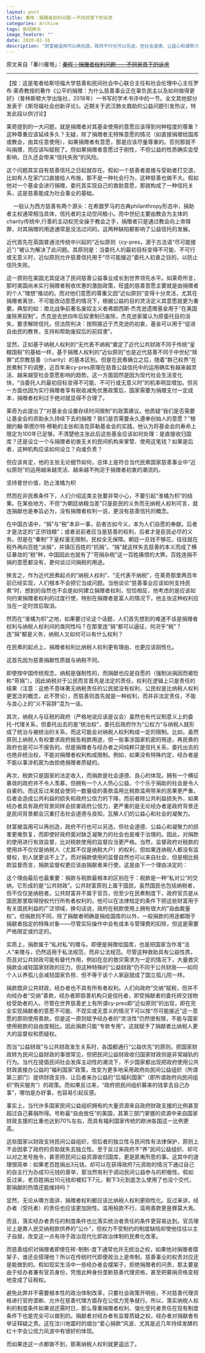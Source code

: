 ```yaml
---
layout: post
title: 秦晖：捐赠者权利问题——不同背景下的诉求
categories: Archive
tags: 新冠肺炎
image_feature: ""
date: 2020-02-16
description: "财富被滥用可以再创造，政府不行也可以另选，但社会道德、公益心和凝聚力的损害更难恢复，而即使好政府面对缺乏凝聚力的社会也是难于治理的。因此，对捐款的使用进行有效监督，比对税款使用的监督应当更严格。"
---
```


原文来自「秦川雁塔」：~~[秦晖：捐赠者权利问题——不同背景下的诉求](https://github.com/Terminus2049/Terminus2049.github.io/issues/535)~~

---

【按：这是笔者给斯坦福大学慈善和民间社会中心联合主任和社会伦理中心主任罗布·莱奇教授的著作《公平的捐赠：为什么慈善事业正在辜负民主以及如何做得更好》（普林斯顿大学出版社，2018年）一书写的学术书评中的一节。全文其他部分发表于《斯坦福社会创新评论》。近期关于武汉肺炎救助的公益问题引发热议，特发此段以供讨论】

莱奇提到的一大问题，就是捐赠者对其基金使用的意愿应该得到何种程度的尊重？这种尊重应该延续多久？无疑，除了捐赠者无特殊意愿的情况（如直接捐赠给国库或教会，由其任意使用），如果捐赠者有意愿，那是应该尽量尊重的。否则那就不叫捐赠，而应该叫赋税了。但如果捐赠者意愿过于刚性，不但公益的性质确实会受影响，日久还会带来“信托失败”的风险。

这个问题其实自有慈善信托之日起就存在。假如一个慈善者直接与受助者打交道，比如有人在家门口直接给人布施，那不是一种社会行为，这种慈善也做不大。假如他对一个基金会进行捐赠，委托其实现自己的救助意愿，那就构成了一种信托关系，这是慈善能成为社会事业的基础。

　
一般认为西方慈善有两个源头：在希腊罗马的古典philanthropy形态中，捐助者主权通常相当具体，信托者的主动空间极小。而中世纪主要由教会为主体的charity传统中,行善的主动权完全操于教会之手，捐赠者只是通过教会向上帝赎罪，对其捐赠的用途通常是没法过问的。这两种缺陷都影响了公益信托的发展。

近代首先在英国普通法传统中兴起的“近似原则（cy-pres，源于古法语“尽可能接近”）”被认为解决了此问题。其原则是：当委托人的最初目标变得不可能、不可行或无意义时，近似原则允许慈善信托用于“尽可能接近”委托人初衷之目的，以防止信托失败。

这一原则在美国尤其促进了民间慈善公益事业成长到世界领先水平。如莱奇所言，那时美国尚未实行捐赠者税收优惠的激励政策，旺盛的慈善意愿主要就是由捐赠者的个人“理想”推动的。而对他们意愿的尊重又因“近似原则”变得十分灵活，尤其在捐赠者离世、不可能改动意愿的情况下，根据公益的目的灵活定义其意愿就更为重要。典型的如：南北战争前著名废奴主义者弗朗西斯·杰克逊遗赠基金用于“在美国废除黑奴制”。杰克逊去世四年后奴隶制已废除，杰克逊家属认为原委托目的消失，要求解除信托。但法院判决：按照接近于杰克逊的初衷，基金可以用于“促进自由民的教育，支持和帮助废奴后的前奴隶”。

显然，正如基于纳税人权利的“无代表不纳税”奠定了近代公共财政不同于传统“皇粮国税”的基础一样，基于捐赠人权利的“近似原则”也是近代慈善不同于中世纪“赎罪”式宗教慈善（charity）的基本区别。但是在民煮确立之后，随着“群己权界”在民煮制下的调整，近百年来cy-pres原理在慈善公益信托中的运用确实有越来越灵活、越来越受社会意愿影响的趋势。这一方面固然是因为现代社会生活变化快，“当委托人的最初目标变得不可能、不可行或无意义时”的机率明显增加，但另一方面也因为实行捐赠者享有税收减免优惠政策后，国家需要为捐赠支付一定成本，捐赠者权利过于绝对就显得不合理了。

莱奇为此提出了“对基金会设置存续时间限制”的政策建议。他质疑“我们是否需要让基金会的资助永久持续下去的捐赠？我们是否需要永久遵奉创始人的意愿？”根据约翰·斯图尔特·穆勒的主张和洛克菲勒基金会的实践，他认为将基金会的寿命上限定为100年已足够。不清楚他主张此后这些基金应该如何处理：是直接收归国库？还是设立一个与捐赠者初衷无关的民间机构来掌管、使用这笔钱？如果是后者，这种机构应该如何设立？向谁负责？

但应该肯定，他的主张无论细节如何，总体上是符合当代民煮国家慈善事业中“近似原则”的运用越来越灵活、越来越不拘泥于捐赠者初衷的潮流的。

坚持普世价值，防止淮橘为枳

然而在非民煮条件下，人们介绍这类主张要非常小心，不要引起“淮橘为枳”的结果。在某些地方，不但“为朝廷纳粮当差”只是臣民的义务而无纳税人权利可言，就连捐献也是奉旨必为，没有捐赠者权利一说，更没有慈善信托的概念。

在中国古语中，“捐”与“税”本非一事，前者古如今义，本为人们自愿的奉献。后者才是法定的“正供钱粮”；或者说前者应当是慈善的权利，后者才是臣民必尽的义务。但是在“秦制”下皇权漫无限制，民权全无保障。朝廷一旦钱不够花，往往就在税外再向百姓“派捐”，并镇压百姓的“抗捐”。“捐”就这样失去慈善的本义而成了横征暴敛的“税”种，中国因此也就有了“苛捐杂税”这一百姓痛恨的大弊。百姓连捐不捐的意愿都没有，更何谈过问捐税的用途。

换言之，作为近代民煮起点的“纳税人权利”、“无代表不纳税”，在莱奇那里两百年前已经实现，人们根本不会把它当成问题。当他谈论“慈善事业应该如何支持民煮”时，想到的自然也不会是如何建立捐赠者权利，恰恰相反，他考虑的是应该如何约束捐赠者权利的过度行使，特别在捐赠者是富人的情况下，他主张这种权利应当在一定时效后取消。

然而在“淮橘为枳”之地，如果要讨论这个话题，人们首先想到的难道不该是捐赠者权利与纳税人权利间的类同性吗？在那里连“捐”都可以逼征，何况乎“税”？连“捐”都是义务，纳税人又如何可以有什么权利？

在民煮的起点上，捐赠者权利比纳税人权利更有理由、也更应该刚性化。

这首先因为慈善捐献性质就与纳税不同。

即使按中国传统观念，纳税是强制性的，而捐献也应是自愿的（强制派捐因而被贬称“苛捐”）。因此纳税对于公民而言首先是法定的责任，权利在逻辑上只是责任的结果（注意：这绝不意味著无纳税责任的公民就没有权利，公民权是比纳税人权利更宽泛的概念，此不赘论），而慈善则首先就是一种权利，而并非法定责任，不能与良心上的“义不容辞”混为一谈。

其次，纳税人与征税的政府（严格地说应该是议会）虽然也有代议制意义上的委托-代理关系，但委托出去的是“统治权”，委托后政府作为“公权力”与纳税人就形成了统治与被统治的关系，而这可能会对纳税人权利构成一定的限制。比如，虽然原则上纳税人有权要求政府报告税款用途，但一些事涉国家机密的用途，再民煮的政府也是可以不报告的。但是捐赠者与经办者之间纯粹只是信托关系，委托出去的也绝非统治权，不能对捐赠者权利构成限制。例如，如果没有特殊约定，经办者是不能以事涉机密为由拒绝捐赠者质疑的。

再次，税款只是国家的法定收入，而捐款是社会道德、良心的体现。拥有一个横征暴敛的政府并不令人羡慕，但拥有一个人人热心公益、个个乐于捐助的社会是令人自豪的。而这反过来就会使同一数量级的善款滥用比税款滥用带来的恶果更严重。后者会造成公共利益的损失和政府公信力的下降，而前者除公共利益损失外，如果经办者具有政府背景同样会损害政府公信力，更严重的是无论经办者是政府背景还是民间背景都会沉重打击社会道德与良知，瓦解人们的公益心和社会的凝聚力。

财富被滥用可以再创造，政府不行也可以另选，但社会道德、公益心和凝聚力的损害更难恢复，而即使好政府面对缺乏凝聚力的社会也是难于治理的。因此，对捐款的使用进行有效监督，比对税款使用的监督应当更严格。当然，监督政府对税款的使用并不仅仅是纳税人（尤其不仅是纳税大户）的权利，但如果连纳税人都没有监督权，别人就更谈不上了。而对捐款使用的监督自然也可以来自社会，但是相比税款监督而言，捐款监督权更应该由捐献者来行使，这是由下一个理由决定的：

这个理由最后也最重要：捐款与税款最根本的区别在于：税款是一种“私对公”的交纳，它形成的是“公共财政”。公共财富原则上属于国民，虽然国民也包括纳税者，但不仅仅是纳税者。公共财富并不属于官员，但至少在民煮制度下，政府官员是从国民那里取得授权代行所有者权利的。他可以在法律规定的条件下把这些财富用于有关国民利益的广泛领域，换句话说，政府在税款使用上拥有很大的“自由裁量权”。但捐款则不同，除了捐献者明确是捐给国库的以外，一般捐款的用途都限于捐献者指定的特殊对象——尽管实际操作中会有成本与管理费的扣除，但这是需要严格限定或约定的。

实质上，捐款属于“私对私”的赠与。即便是捐赠给国库，也是把国家当作准“法人”来赠与，仍然适用于私法规范，而非公法规范。尽管这种救助具有公益性质，而且对公共财政可能有替代作用，例如在总的救灾需求为一定的情况下，大量救灾捐款会减轻国家财政的压力，但这种特殊的“公益财政”仍不同于公共财政——如同个人认养孤儿会减轻国家负担、但不等于该个人家庭就成了国立孤儿院一样。

捐款既非公共财政，经办者也不具有所有者权利。人们向政府“交纳”赋税，但并不向经办者“交纳”善款，经办者即慈善机构只是信托者，即受捐献者的委托转交钱物给受助者的人。尽管在世界慈善史上有所谓cy-pres即“近似原则”的出现，即在完全实现捐献者的意愿不可能、不现实或无意义的情况下可以按“尽可能接近”这一意愿的原则使用善款。但是这一原则赋予经办者的“灵活性”仍然很有限，不能与国家使用税款的自由度相比。因此捐款只能“专款专用”。这就赋予了捐献者比纳税人更大的监督权和质疑权。

而当“公益财政”与公共财政发生关系时，各国都通行“公益优先”的原则。把国家财政转为民间公益财政的事很常见，但把民间公益财政收归国家财政则是非常越轨的行为。当代在提倡民间社会发挥主动性的潮流下，不少国家都出现把政府使用公共财政直接办公益的“福利国家”政策，改变为更多地采用政府向民间公益组织（所谓第三部门）提供财政支持、让后者来办公益的“后福利国家”（即所谓政府向民间组织“购买服务”）的政策。而如果反过来，“政府把民间组织募来的钱拿去自己办事”，哪怕是办好事，也容易引起反感。

事实上，当代许多国家民间公益组织拥有的大量资源来自政府财政支援的比例甚至超过自己募捐所得。号称最“自由放任”的美国，其第三部门掌握的资源中来自国家财政支援的比重也达到70%左右，而具有福利国家传统的欧洲各国这一比例更高。

这些国家以财政支持民间公益组织，但后者的独立性与民间性有法律保护，原则上不会因拿了政府的资助就失去独立性。至于反过来政府不“养”民间公益组织、却可以对之发号施令，甚至把民间公益资源收归国库，更是匪夷所思的事。这其中的道理很简单：如果老百姓捐出3元钱，却可以在获得政府7元资助的情况下通过自己的自主行为办成10元钱的善举，那当然有利于调动民间公益参与的积极性。假如反过来，老百姓捐出10元钱却被扣下7元，剩下3元到底怎么使用了也没个交代，那捐献的热情还能维持吗？

显然，无论从哪方面讲，捐赠者权利都应该比纳税人权利更刚性化。反过来讲，经办者（受托者）的责任也应该更加刚性。滥用税款不行，滥用善款更是罪莫大焉。

而且，落实经办者责任的制度条件也比落实统治者责任的条件更容易达到。官员理论上是靠人民交纳税款供养的“公仆”，但权力不受制约的制度缺陷却使他往往以主子自居，改变这一点有待于政治现代化即政治体制的民煮化改革。

而慈善组织对捐赠者即使在砖-制制-度下通常也并无统治之权，如果他对捐赠者摆架子，谁还会搭理他？所以在传统时代即便政治上是帝制，慈善事业的权责对应还是能做到的。假如现实生活中一些经办者会摆架子，拒绝捐赠者的问责，那主要是由于经办者兼有官员身份，凭借此种身份垄断慈善代理资格，甚至把募捐资格变相地变成了征税权。

避免此弊并不需要根本性的政治体制改革，只要社会政策开明些，不对慈善代理资格进行官府垄断、允许在慈善代理方面存在公信力竞争就行。所以，落实纳税人权利的制度条件如果说还需时日，那么尊重捐赠者权利、强化受托者责任在现有制度条件下也是完全可以做到的。捐献者对经办者有监督质疑之权，经办者对捐献者有举证释疑之责。这在汶川地震时的烟台“爱心捐款”风波、尤其是近几年持续发酵的红十字会公信力风波中有很好的体现。

而如果连这一点都做不到，那离纳税人权利就更遥远了。
